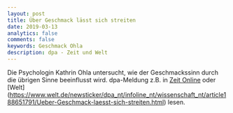 ```yaml
---
layout: post
title: Über Geschmack lässt sich streiten
date: 2019-03-13
analytics: false
comments: false
keywords: Geschmack Ohla
description: dpa - Zeit und Welt
---
```


Die Psychologin Kathrin Ohla untersucht, wie der Geschmackssinn durch die übrigen Sinne beeinflusst wird. 
dpa-Meldung z.B. in [Zeit Online](https://www.zeit.de/news/2019-02/12/ueber-geschmack-laesst-sich-streiten-190212-99-953088) oder [Welt] (https://www.welt.de/newsticker/dpa_nt/infoline_nt/wissenschaft_nt/article188651791/Ueber-Geschmack-laesst-sich-streiten.html) lesen.
